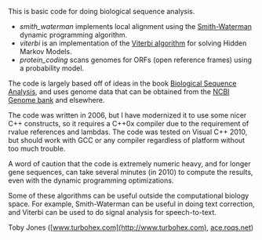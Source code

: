 This is basic code for doing biological sequence analysis.

* _smith_waterman_ implements local alignment using the
[Smith-Waterman](http://en.wikipedia.org/wiki/Smith%E2%80%93Waterman_algorithm)
dynamic programming algorithm.
* _viterbi_ is an implementation of the
[Viterbi algorithm](http://en.wikipedia.org/wiki/Viterbi_algorithm)
for solving Hidden Markov Models.
* _protein_coding_ scans genomes for ORFs \(open reference frames\) using
a probability model.

The code is largely based off of ideas in the book
[Biological Sequence Analysis](http://amzn.to/odfdWC), and uses genome data
that can be obtained from the
[NCBI Genome bank](http://www.ncbi.nlm.nih.gov/genome) and elsewhere.

The code was written in 2006, but I have modernized it to use some nicer
C++ constructs, so it requires a C++0x compiler due to the requirement
of rvalue references and lambdas. The code was tested on Visual C++ 2010,
but should work with GCC or any compiler regardless of platform without
too much trouble.

A word of caution that the code is extremely numeric heavy, and for longer
gene sequences, can take several minutes (in 2010) to compute the results,
even with the dynamic programming optimizations.

Some of these algorithms can be useful outside the computational biology
space. For example, Smith-Waterman can be useful in doing text correction,
and Viterbi can be used to do signal analysis for speech-to-text.

Toby Jones \([www.turbohex.com](http://www.turbohex.com), [ace.roqs.net](http://ace.roqs.net)\)

